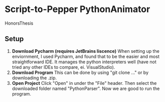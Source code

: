 # Script-to-Pepper PythonAnimator

HonorsThesis

## Setup

1. **Download Pycharm (requires JetBrains liscence)**
When setting up the enviornment, I used Pycharm, and found that to be the easier and most straightforward IDE. It manages the python interpreters well (have not tried any other IDEs to compare, ei. VisualStudio).
3. **Download Program**
This can be done by using "git clone ..." or by downloading the .zip.
5. **Open Project**
Click "Open" in under the "File" header. Then select the downloaded folder named "PythonParser". Now we are good to run the program.
